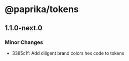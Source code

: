 # @paprika/tokens

## 1.1.0-next.0
### Minor Changes

- 3385c1f: Add diligent brand colors hex code to tokens

